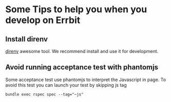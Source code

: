 # Some Tips to help you when you develop on Errbit

## Install direnv

[direnv](https://github.com/direnv/direnv) awesome tool. We recommend
install and use it for development.

## Avoid running acceptance test with phantomjs

Some acceptance test use phantomjs to interpret the Javascript in page.
To avoid this test you can launch your test by skipping js tag

```shell
bundle exec rspec spec --tag="~js"
```
